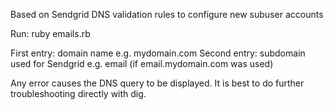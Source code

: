 
Based on Sendgrid DNS validation rules to configure new subuser accounts

Run: ruby emails.rb

First entry: domain name e.g. mydomain.com
Second entry: subdomain used for Sendgrid e.g. email (if email.mydomain.com was used)

Any error causes the DNS query to be displayed. It is best to do further troubleshooting directly with dig.